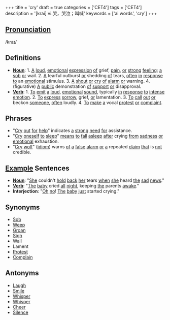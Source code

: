 +++
title = 'cry'
draft = true
categories = ['CET4']
tags = ['CET4']
description = '[krai] vi.哭，哭泣；叫喊'
keywords = ['ai words', 'cry']
+++

## [Pronunciation](/post/pronunciation/)
/kraɪ/

## Definitions
- **[Noun](/post/noun/)**: 1. [A](/post/a/) [loud](/post/loud/), [emotional](/post/emotional/) [expression](/post/expression/) [of](/post/of/) grief, [pain](/post/pain/), [or](/post/or/) [strong](/post/strong/) [feeling](/post/feeling/); [a](/post/a/) [sob](/post/sob/) [or](/post/or/) wail. 2. [A](/post/a/) tearful outburst [or](/post/or/) shedding [of](/post/of/) tears, [often](/post/often/) [in](/post/in/) [response](/post/response/) [to](/post/to/) an [emotional](/post/emotional/) stimulus. 3. [A](/post/a/) [shout](/post/shout/) [or](/post/or/) [cry](/post/cry/) [of](/post/of/) [alarm](/post/alarm/) [or](/post/or/) warning. 4. (figurative) [A](/post/a/) [public](/post/public/) demonstration [of](/post/of/) [support](/post/support/) [or](/post/or/) disapproval.
- **[Verb](/post/verb/)**: 1. [To](/post/to/) [emit](/post/emit/) [a](/post/a/) [loud](/post/loud/), [emotional](/post/emotional/) [sound](/post/sound/), typically [in](/post/in/) [response](/post/response/) [to](/post/to/) [intense](/post/intense/) [emotion](/post/emotion/). 2. [To](/post/to/) [express](/post/express/) [sorrow](/post/sorrow/), grief, [or](/post/or/) lamentation. 3. [To](/post/to/) [call](/post/call/) [out](/post/out/) [or](/post/or/) beckon [someone](/post/someone/), [often](/post/often/) loudly. 4. [To](/post/to/) [make](/post/make/) [a](/post/a/) vocal [protest](/post/protest/) [or](/post/or/) [complaint](/post/complaint/).

## Phrases
- "[Cry](/post/cry/) [out](/post/out/) [for](/post/for/) [help](/post/help/)" indicates [a](/post/a/) [strong](/post/strong/) [need](/post/need/) [for](/post/for/) assistance.
- "[Cry](/post/cry/) [oneself](/post/oneself/) [to](/post/to/) [sleep](/post/sleep/)" [means](/post/means/) [to](/post/to/) [fall](/post/fall/) [asleep](/post/asleep/) [after](/post/after/) crying [from](/post/from/) [sadness](/post/sadness/) [or](/post/or/) [emotional](/post/emotional/) exhaustion.
- "[Cry](/post/cry/) [wolf](/post/wolf/)" ([idiom](/post/idiom/)) warns [of](/post/of/) [a](/post/a/) [false](/post/false/) [alarm](/post/alarm/) [or](/post/or/) [a](/post/a/) repeated [claim](/post/claim/) [that](/post/that/) is [not](/post/not/) credible.

## [Example](/post/example/) Sentences
- **[Noun](/post/noun/)**: "[She](/post/she/) couldn't [hold](/post/hold/) [back](/post/back/) [her](/post/her/) tears [when](/post/when/) [she](/post/she/) heard [the](/post/the/) [sad](/post/sad/) [news](/post/news/)."
- **[Verb](/post/verb/)**: "[The](/post/the/) [baby](/post/baby/) cried [all](/post/all/) [night](/post/night/), keeping [the](/post/the/) parents [awake](/post/awake/)."
- **Interjection**: "[Oh](/post/oh/) [no](/post/no/)! [The](/post/the/) [baby](/post/baby/) [just](/post/just/) started crying."

## Synonyms
- [Sob](/post/sob/)
- [Weep](/post/weep/)
- [Groan](/post/groan/)
- [Sigh](/post/sigh/)
- Wail
- Lament
- [Protest](/post/protest/)
- [Complain](/post/complain/)

## Antonyms
- [Laugh](/post/laugh/)
- [Smile](/post/smile/)
- [Whisper](/post/whisper/)
- [Whisper](/post/whisper/)
- [Cheer](/post/cheer/)
- [Silence](/post/silence/)
